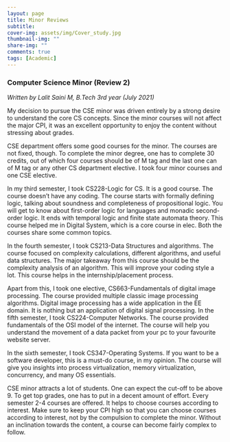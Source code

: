 ```yaml
---
layout: page
title: Minor Reviews
subtitle: 
cover-img: assets/img/Cover_study.jpg
thumbnail-img: ""
share-img: ""
comments: true
tags: [Academic]
---
```


### Computer Science Minor (Review 2)

_Written by Lalit Saini M, B.Tech 3rd year (July 2021)_

My decision to pursue the CSE minor was driven entirely by a strong desire to understand the core CS concepts. 
Since the minor courses will not affect the major CPI, it was an excellent opportunity to enjoy the content without stressing about grades. <br>

CSE department offers some good courses for the minor. The courses are not fixed, though. To complete the minor degree, 
one has to complete 30 credits, out of which four courses should be of M tag and the last one can of M tag or any other CS department elective. 
I took four minor courses and one CSE elective. <br>

In my third semester, I took CS228-Logic for CS. It is a good course. 
The course doesn’t have any coding. The course starts with formally defining logic, 
talking about soundness and completeness of propositional logic. You will get to know about first-order 
logic for languages and monadic second-order logic. It ends with temporal logic and finite state automata theory. 
This course helped me in Digital System, which is a core course in elec. Both the courses share some common topics. <br>

In the fourth semester, I took CS213-Data Structures and algorithms. The course focused on complexity calculations, 
different algorithms, and useful data structures. The major takeaway from this course should be the complexity analysis of an algorithm. 
This will improve your coding style a lot. This course helps in the internship/placement process. <br>

Apart from this, I took one elective, CS663-Fundamentals of digital image processing. 
The course provided multiple classic image processing algorithms. Digital image processing has a wide application in the EE domain. 
It is nothing but an application of digital signal processing. In the fifth semester, 
I took CS224-Computer Networks. The course provided fundamentals of the OSI model of the internet. 
The course will help you understand the movement of a data packet from your pc to your favourite website server. <br>

In the sixth semester, I took CS347-Operating Systems. If you want to be a software developer, 
this is a must-do course, in my opinion. The course will give you insights into process virtualization, 
memory virtualization, concurrency, and many OS essentials. <br>

CSE minor attracts a lot of students. One can expect the cut-off to be above 9. 
To get top grades, one has to put in a decent amount of effort. Every semester 2-4 courses are offered. 
It helps to choose courses according to interest. Make sure to keep your CPI high so that 
you can choose courses according to interest, not by the compulsion to complete the minor. 
Without an inclination towards the content, a course can become fairly complex to follow. <br>


